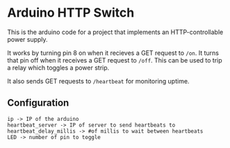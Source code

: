 # Arduino HTTP Switch 

This is the arduino code for a project that implements an HTTP-controllable
power supply. 

It works by turning pin 8 on when it recieves a GET request to `/on`.
It turns that pin off when it receives a GET request to `/off`.
This can be used to trip a relay which toggles a power strip.

It also sends GET requests to `/heartbeat` for monitoring uptime.

## Configuration

    ip -> IP of the arduino
    heartbeat_server -> IP of server to send heartbeats to
    heartbeat_delay_millis -> #of millis to wait between heartbeats
    LED -> number of pin to toggle
 
